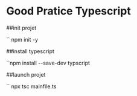 # Good Pratice Typescript

##init projet

`` npm init -y

##install typescript 

``npm install --save-dev typscript 

##launch projet

`` npx tsc mainfile.ts
